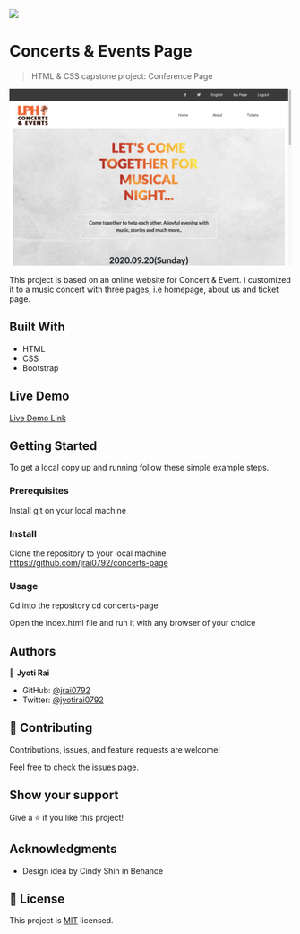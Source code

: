 ![](https://img.shields.io/badge/Microverse-blueviolet)

# Concerts & Events Page

> HTML & CSS capstone project: Conference Page

![screenshot](./screenshot.png)

This project is based on an online website for Concert & Event. I customized it to a music concert with three pages, i.e homepage, about us and ticket page.

## Built With

- HTML
- CSS
- Bootstrap

## Live Demo

[Live Demo Link](https://raw.githack.com/jrai0792/concerts-page/feature-branch/index.html)


## Getting Started

To get a local copy up and running follow these simple example steps.

### Prerequisites
Install git on your local machine

### Install
Clone the repository to your local machine https://github.com/jrai0792/concerts-page

### Usage
Cd into the repository cd concerts-page

Open the index.html file and run it with any browser of your choice

## Authors

👤 **Jyoti Rai**

- GitHub: [@jrai0792](https://github.com/jrai0792)
- Twitter: [@jyotirai0792](https://twitter.com/jyotirai0792)

## 🤝 Contributing

Contributions, issues, and feature requests are welcome!

Feel free to check the [issues page](issues/).

## Show your support

Give a ⭐️ if you like this project!

## Acknowledgments

- Design idea by Cindy Shin in Behance

## 📝 License

This project is [MIT](lic.url) licensed.